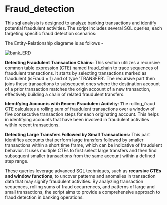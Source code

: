 # Fraud_detection

 This sql analysis is designed to analyze banking transactions and identify potential fraudulent activities. The script includes several SQL queries, each targeting specific fraud detection scenarios:​

The Entity-Relationship diagrame is as follows -

![bank_ERD](https://github.com/user-attachments/assets/ba24612d-d86c-4b76-a081-569c13f3dcfd)



**Detecting Fraudulent Transaction Chains:** This section utilizes a recursive common table expression (CTE) named fraud_chain to trace sequences of fraudulent transactions. It starts by selecting transactions marked as fraudulent (isFraud = 1) and of type 'TRANSFER'. The recursive part then joins these transactions to subsequent ones where the destination account of a prior transaction matches the origin account of a new transaction, effectively building a chain of related fraudulent transfers.


**Identifying Accounts with Recent Fraudulent Activity**: The rolling_fraud CTE calculates a rolling sum of fraudulent transactions over a window of five consecutive transaction steps for each originating account. This helps in identifying accounts that have been involved in fraudulent activities within recent transactions.


**Detecting Large Transfers Followed by Small Transactions:** This part identifies accounts that perform large transfers followed by smaller transactions within a short time frame, which can be indicative of fraudulent behavior. It uses multiple CTEs to first select large transfers and then find subsequent smaller transactions from the same account within a defined step range.


These queries leverage advanced SQL techniques, such as **recursive CTEs and window functions**, to uncover patterns and anomalies in transaction data that may signify fraudulent activities. By analyzing transaction sequences, rolling sums of fraud occurrences, and patterns of large and small transactions, the script aims to provide a comprehensive approach to fraud detection in banking operations.
